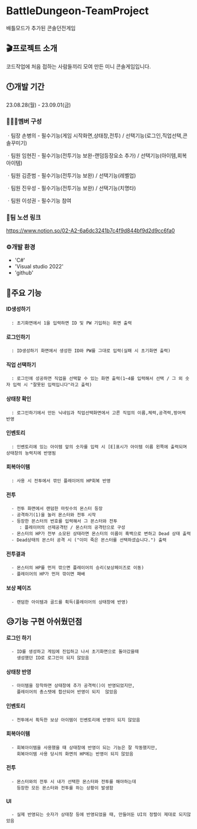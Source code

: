 # BattleDungeon-TeamProject
배틀모드가 추가된 콘솔던전게임
## 🎬프로젝트 소개
코드작업에 처음 접하는 사람들끼리 모여 만든 미니 콘솔게임입니다.

## 🕛개발 기간
23.08.28(월) - 23.09.01(금)

### 🧑‍🤝‍🧑멤버 구성
ㆍ팀장 손병의 - 필수기능(게임 시작화면,상태창,전투) / 선택기능(로그인,직업선택,콘솔꾸미기)

ㆍ팀원 임현진 - 필수기능(전투기능 보완-랜덤등장요소 추가) / 선택기능(아이템,회복 아이템)

ㆍ팀원 김준범 - 필수기능(전투기능 보완) / 선택기능(레벨업)

ㆍ팀원 진우성 - 필수기능(전투기능 보완) / 선택기능(치명타)

ㆍ팀원 이성권 - 필수기능 참여

### 📗팀 노션 링크
<https://www.notion.so/02-A2-6a6dc3241b7c4f9d844bf9d2d9cc6fa0>

### ⚙️개발 환경
- 'C#'
- 'Visual studio 2022'
- 'github'

##  📲주요 기능
#### ID생성하기
      : 초기화면에서 1을 입력하면 ID 및 PW 기입하는 화면 출력

#### 로그인하기
      : ID생성하기 화면에서 생성한 ID와 PW를 그대로 입력(실패 시 초기화면 출력)

#### 직업 선택하기
      : 로그인에 성공하면 직업을 선택할 수 있는 화면 출력(1~4를 입력해서 선택 / 그 외 숫자 입력 시 "잘못된 입력입니다"라고 출력)
      
#### 상태창 확인
      : 로그인하기에서 만든 닉네임과 직업선택화면에서 고른 직업의 이름,체력,공격력,방어력 반영

#### 인벤토리
      : 인벤토리에 있는 아이템 앞의 숫자를 입력 시 [E]표시가 아이템 이름 왼쪽에 출력되며 상태창의 능력치에 반영됨 

#### 회복아이템
      : 사용 시 전투에서 깎인 플레이어의 HP회복 반영

#### 전투
      - 전투 화면에서 랜덤한 마릿수의 몬스터 등장
      - 공격하기(1)을 눌러 몬스터와 전투 시작
      - 등장한 몬스터의 번호를 입력해서 그 몬스터와 전투
         : 플레이어의 선제공격턴 / 몬스터의 공격턴으로 구성
      - 몬스터의 HP가 전부 소모된 상태라면 몬스터의 이름이 흑백으로 변하고 Dead 상태 출력
      - Dead상태의 몬스터 공격 시 ("이미 죽은 몬스터를 선택하셨습니다.") 출력

#### 전투결과
      - 몬스터의 HP를 먼저 깎으면 플레이어의 승리(보상페이즈로 이동)
      - 플레이어의 HP가 먼저 깎이면 패배
#### 보상 페이즈
      - 랜덤한 아이템과 골드를 획득(플레이어의 상태창에 반영)

##  😥기능 구현 아쉬웠던점
#### 로그인 하기
      - ID를 생성하고 게임에 진입하고 나서 초기화면으로 돌아갔을때 
        생성했던 ID로 로그인이 되지 않았음

#### 상태창 반영
      - 아이템을 장착하면 상태창에 추가 공격력()이 반영되었지만,
        플레이어의 총스탯에 합산되어 반영이 되지  않았음

#### 인벤토리
      - 전투에서 획득한 보상 아이템이 인벤토리에 반영이 되지 않았음

#### 회복아이템
      - 회복아이템을 사용했을 때 상태창에 반영이 되는 기능은 잘 작동했지만,
        회복아이템 사용 당시의 화면의 HP에는 반영이 되지 않았음

#### 전투
      - 몬스터와의 전투 시 내가 선택한 몬스터와 전투를 해야하는데
        등장한 모든 몬스터와 전투를 하는 상황이 발생함

#### UI
      - 실제 반영되는 숫자가 상태창 등에 반영되었을 때, 만들어둔 UI의 정렬이 제대로 되지않았음
